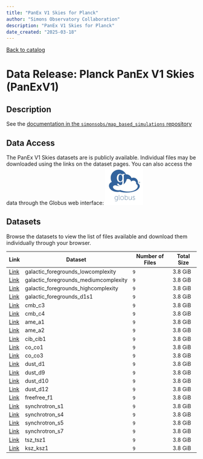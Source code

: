 ```yaml
---
title: "PanEx V1 Skies for Planck"
author: "Simons Observatory Collaboration"
description: "PanEx V1 Skies for Planck"
date_created: "2025-03-18"
---
```


[Back to catalog](./#data-releases)

# Data Release: Planck PanEx V1 Skies (PanExV1)

## Description

See the [documentation in the `simonsobs/map_based_simulations` repository](https://github.com/simonsobs/map_based_simulations/tree/main/mbs-s0017-20250208#readme)

## Data Access

The PanEx V1 Skies datasets are is publicly available. Individual
files may be downloaded using the links on the dataset pages. You can
also access the data through the Globus web interface: [![Download via Globus](images/globus-logo.png)](https://app.globus.org/file-manager?origin_id=38f01147-f09e-483d-a552-3866669a846d&origin_path=%2Fdatareleases%2Fpanexv1%2F)

## Datasets

Browse the datasets to view the list of files available and download them individually through your browser.

|                               Link                                |                Dataset                | Number of Files | Total Size |
| ----------------------------------------------------------------- | ------------------------------------- | --------------- | ---------- |
| [Link](panexv1-planck-galactic_foregrounds_lowcomplexity.html)    | galactic_foregrounds_lowcomplexity    | `9`             | 3.8 GiB    |
| [Link](panexv1-planck-galactic_foregrounds_mediumcomplexity.html) | galactic_foregrounds_mediumcomplexity | `9`             | 3.8 GiB    |
| [Link](panexv1-planck-galactic_foregrounds_highcomplexity.html)   | galactic_foregrounds_highcomplexity   | `9`             | 3.8 GiB    |
| [Link](panexv1-planck-galactic_foregrounds_d1s1.html)             | galactic_foregrounds_d1s1             | `9`             | 3.8 GiB    |
| [Link](panexv1-planck-cmb_c3.html)                                | cmb_c3                                | `9`             | 3.8 GiB    |
| [Link](panexv1-planck-cmb_c4.html)                                | cmb_c4                                | `9`             | 3.8 GiB    |
| [Link](panexv1-planck-ame_a1.html)                                | ame_a1                                | `9`             | 3.8 GiB    |
| [Link](panexv1-planck-ame_a2.html)                                | ame_a2                                | `9`             | 3.8 GiB    |
| [Link](panexv1-planck-cib_cib1.html)                              | cib_cib1                              | `9`             | 3.8 GiB    |
| [Link](panexv1-planck-co_co1.html)                                | co_co1                                | `9`             | 3.8 GiB    |
| [Link](panexv1-planck-co_co3.html)                                | co_co3                                | `9`             | 3.8 GiB    |
| [Link](panexv1-planck-dust_d1.html)                               | dust_d1                               | `9`             | 3.8 GiB    |
| [Link](panexv1-planck-dust_d9.html)                               | dust_d9                               | `9`             | 3.8 GiB    |
| [Link](panexv1-planck-dust_d10.html)                              | dust_d10                              | `9`             | 3.8 GiB    |
| [Link](panexv1-planck-dust_d12.html)                              | dust_d12                              | `9`             | 3.8 GiB    |
| [Link](panexv1-planck-freefree_f1.html)                           | freefree_f1                           | `9`             | 3.8 GiB    |
| [Link](panexv1-planck-synchrotron_s1.html)                        | synchrotron_s1                        | `9`             | 3.8 GiB    |
| [Link](panexv1-planck-synchrotron_s4.html)                        | synchrotron_s4                        | `9`             | 3.8 GiB    |
| [Link](panexv1-planck-synchrotron_s5.html)                        | synchrotron_s5                        | `9`             | 3.8 GiB    |
| [Link](panexv1-planck-synchrotron_s7.html)                        | synchrotron_s7                        | `9`             | 3.8 GiB    |
| [Link](panexv1-planck-tsz_tsz1.html)                              | tsz_tsz1                              | `9`             | 3.8 GiB    |
| [Link](panexv1-planck-ksz_ksz1.html)                              | ksz_ksz1                              | `9`             | 3.8 GiB    |
